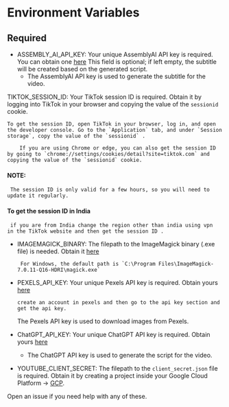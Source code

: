 # Environment Variables

## Required
- ASSEMBLY_AI_API_KEY: Your unique AssemblyAI API key is required. You can obtain one [here](https://www.assemblyai.com/app/) This field is optional; if left empty, the subtitle will be created based on the generated script.
    - The AssemblyAI API key is used to generate the subtitle for the video.



 TIKTOK_SESSION_ID: Your TikTok session ID is required. Obtain it by logging into TikTok in your browser and copying the value of the `sessionid` cookie.

    To get the session ID, open TikTok in your browser, log in, and open the developer console. Go to the `Application` tab, and under `Session storage`, copy the value of the `sessionid` .

        If you are using Chrome or edge, you can also get the session ID by going to `chrome://settings/cookies/detail?site=tiktok.com` and copying the value of the `sessionid` cookie.

#### NOTE: 
     The session ID is only valid for a few hours, so you will need to update it regularly.
#### To get the session ID in India
     if you are from India change the region other than india using vpn  in the TikTok website and then get the session ID .


- IMAGEMAGICK_BINARY: The filepath to the ImageMagick binary (.exe file) is needed. Obtain it [here](https://imagemagick.org/script/download.php)

       For Windows, the default path is `C:\Program Files\ImageMagick-7.0.11-Q16-HDRI\magick.exe`

- PEXELS_API_KEY: Your unique Pexels API key is required. Obtain yours [here](https://www.pexels.com/api/)

      create an account in pexels and then go to the api key section and get the api key.   
    The Pexels API key is used to download images from Pexels.

- ChatGPT_API_KEY: Your unique ChatGPT API key is required. Obtain yours [here](https://platform.openai.com/)
    - The ChatGPT API key is used to generate the script for the video.
 
- YOUTUBE_CLIENT_SECRET: The filepath to the `client_secret.json` file is required. Obtain it by creating a project inside your Google Cloud Platform -> [GCP](https://console.cloud.google.com/).
    
  

Open an issue if you need help with any of these.
